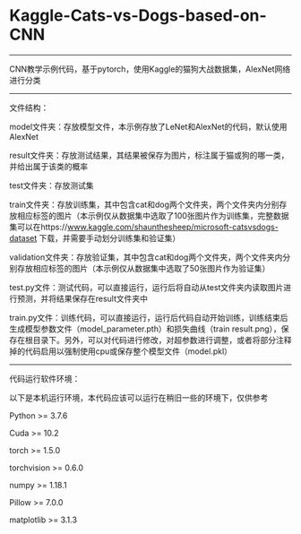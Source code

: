 # Kaggle-Cats-vs-Dogs-based-on-CNN

--------------------------------------

CNN教学示例代码，基于pytorch，使用Kaggle的猫狗大战数据集，AlexNet网络进行分类

--------------------------------------

文件结构：

model文件夹：存放模型文件，本示例存放了LeNet和AlexNet的代码，默认使用AlexNet

result文件夹：存放测试结果，其结果被保存为图片，标注属于猫或狗的哪一类，并给出属于该类的概率

test文件夹：存放测试集

train文件夹：存放训练集，其中包含cat和dog两个文件夹，两个文件夹内分别存放相应标签的图片（本示例仅从数据集中选取了100张图片作为训练集，完整数据集可以在https://www.kaggle.com/shaunthesheep/microsoft-catsvsdogs-dataset 下载，并需要手动划分训练集和验证集）

validation文件夹：存放验证集，其中包含cat和dog两个文件夹，两个文件夹内分别存放相应标签的图片（本示例仅从数据集中选取了50张图片作为验证集）

test.py文件：测试代码，可以直接运行，运行后将自动从test文件夹内读取图片进行预测，并将结果保存在result文件夹中

train.py文件：训练代码，可以直接运行，运行后代码自动开始训练，训练结束后生成模型参数文件（model_parameter.pth）和损失曲线（train result.png），保存在根目录下。另外，可以对代码进行修改，对超参数进行调整，或者将部分注释掉的代码启用以强制使用cpu或保存整个模型文件（model.pkl）

--------------------------------------

代码运行软件环境：

以下是本机运行环境，本代码应该可以运行在稍旧一些的环境下，仅供参考

Python >= 3.7.6

Cuda >= 10.2

torch >= 1.5.0

torchvision >= 0.6.0

numpy >= 1.18.1

Pillow >= 7.0.0

matplotlib >= 3.1.3
